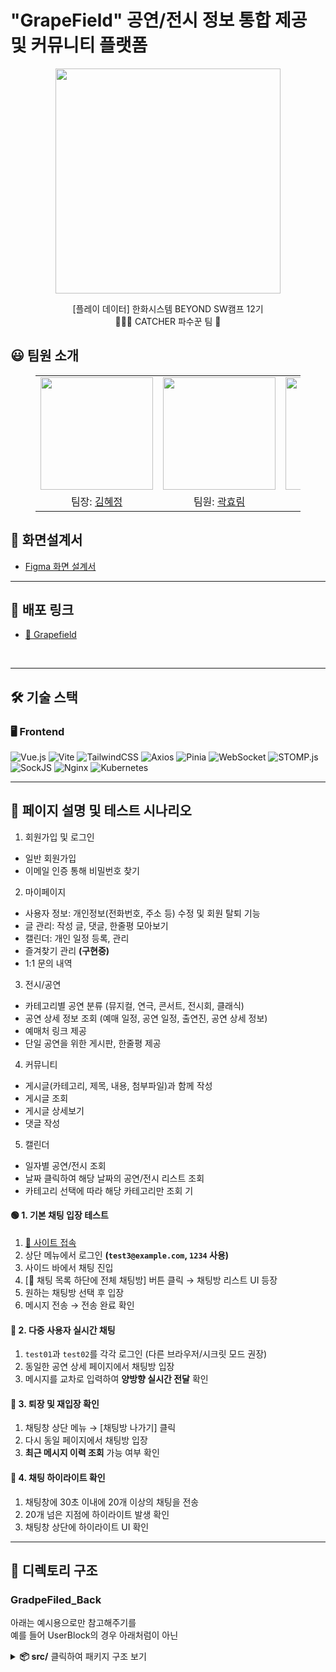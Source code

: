 # "GrapeField" 공연/전시 정보 통합 제공 및 커뮤니티 플랫폼
<p align="middle" style="margin: 0; padding: 0;">
  <img width="360px" src="https://github.com/user-attachments/assets/dc348de4-aecb-4ce0-816e-08062ab7ed74">
</p>

<p align="middle">
[플레이 데이터] 한화시스템 BEYOND SW캠프 12기
<br>🧑🏻‍🌾 CATCHER 파수꾼 팀 🍇
</p>

## 😃 팀원 소개
<figure>
    <table>
      <tr>
        <td align="center"><img src="" width="180px"/></td>
        <td align="center"><img src="" width="180px"/></td>
        <td align="center"><img src="" width="180px"/></td>
	    <td align="center"><img src="" width="180px"/></td>
      </tr>
      <tr>
        <td align="center">팀장: <a href="https://github.com/bdt6246">김혜정</a></td>
        <td align="center">팀원: <a href="https://github.com/daydeiday">곽효림</a></td>
        <td align="center">팀원: <a href="https://github.com/s00ya" >정지수</a></td>
        <td align="center">: <a href="https://github.com/J0a0J">김지원</a></a></td>
      </tr>
    </table>
</figure>

## 🔗 화면설계서
- [Figma 화면 설계서](https://www.figma.com/design/a0ICwRU8Sc7fTzA3aDfpTi/GrapeField?node-id=84-5&p=f&t=nB2EEGHnmULDk6D9-0)
---

## 🔗 배포 링크

- [🔗 Grapefield ](https://grapefield.kro.kr/)

<br>

---

## 🛠️ 기술 스택

### 🖥️ Frontend
![Vue.js](https://img.shields.io/badge/Vue.js-35495E?style=for-the-badge&logo=vue.js&logoColor=4FC08D)
![Vite](https://img.shields.io/badge/Vite-646CFF?style=for-the-badge&logo=vite&logoColor=white)
![TailwindCSS](https://img.shields.io/badge/TailwindCSS-38B2AC?style=for-the-badge&logo=tailwind-css&logoColor=white)
![Axios](https://img.shields.io/badge/Axios-5A29E4?style=for-the-badge)
![Pinia](https://img.shields.io/badge/Pinia-ffe066?style=for-the-badge&logo=pinia&logoColor=black)
![WebSocket](https://img.shields.io/badge/WebSocket-000000?style=for-the-badge)
![STOMP.js](https://img.shields.io/badge/STOMP.js-6A1B9A?style=for-the-badge)
![SockJS](https://img.shields.io/badge/SockJS-FD4F00?style=for-the-badge)
![Nginx](https://img.shields.io/badge/Nginx-009639?style=for-the-badge&logo=nginx&logoColor=white)
![Kubernetes](https://img.shields.io/badge/Kubernetes-326CE5?style=for-the-badge&logo=kubernetes&logoColor=white)


---

## :receipt: 페이지 설명 및 테스트 시나리오 
1. 회원가입 및 로그인
- 일반 회원가입
- 이메일 인증 통해 비밀번호 찾기
2. 마이페이지
- 사용자 정보: 개인정보(전화번호, 주소 등) 수정 및 회원 탈퇴 기능
- 글 관리: 작성 글, 댓글, 한줄평 모아보기
- 캘린더: 개인 일정 등록, 관리
- 즐겨찾기 관리 **(구현중)**
- 1:1 문의 내역
3. 전시/공연
  - 카테고리별 공연 분류 (뮤지컬, 연극, 콘서트, 전시회, 클래식)
  - 공연 상세 정보 조회 (예매 일정, 공연 일정, 출연진, 공연 상세 정보)
  - 예매처 링크 제공
  - 단일 공연을 위한 게시판, 한줄평 제공
4. 커뮤니티
- 게시글(카테고리, 제목, 내용, 첨부파일)과 함께 작성
- 게시글 조회
- 게시글 상세보기
- 댓글 작성

5. 캘린더
- 일자별 공연/전시 조회
- 날짜 클릭하여 해당 날짜의 공연/전시 리스트 조회
- 카테고리 선택에 따라 해당 카테고리만 조회 기
  

#### :green_circle: 1. 기본 채팅 입장 테스트

1. [:link: 사이트 접속](https://grapefield.kro.kr)
2. 상단 메뉴에서 로그인 **(`test3@example.com`, `1234` 사용)**
3. 사이드 바에서 채팅 진입
4. [:speech_balloon: 채팅 목록 하단에 전체 채팅방] 버튼 클릭 → 채팅방 리스트 UI 등장
5. 원하는 채팅방 선택 후 입장
6. 메시지 전송 → 전송 완료 확인

#### :repeat: 2. 다중 사용자 실시간 채팅

1. `test01`과 `test02`를 각각 로그인 (다른 브라우저/시크릿 모드 권장)
2. 동일한 공연 상세 페이지에서 채팅방 입장
3. 메시지를 교차로 입력하여 **양방향 실시간 전달** 확인

#### :arrows_counterclockwise: 3. 퇴장 및 재입장 확인

1. 채팅창 상단 메뉴 → [채팅방 나가기] 클릭
2. 다시 동일 페이지에서 채팅방 입장
3. **최근 메시지 이력 조회** 가능 여부 확인

#### :arrows_counterclockwise: 4. 채팅 하이라이트 확인

1. 채팅창에 30초 이내에 20개 이상의 채팅을 전송
2. 20개 넘은 지점에 하이라이트 발생 확인
3. 채팅창 상단에 하이라이트 UI 확인


---

## 📁 디렉토리 구조
### GradpeFiled_Back
아래는 예시용으로만 참고해주기를    
예를 들어 UserBlock의 경우 아래처럼이 아닌
<details>
<summary><strong>📦 src/</strong> 클릭하여 패키지 구조 보기</summary>
<pre>
📁 src  
├── 📁 user  
│   ├── 📁 model  
│   │   ├── 📁 entity  
│   │   │   ├── User.java  
│   │   │   ├── UserBlock.java  
│   │   │   └── UserEventsInterest.java  
│   │   ├── 📁 request  
│   │   │   └── UserCreateReq.java  
│   │   └── 📁 response  
│   │       ├── UserDetailResp.java  
│   │       ├── UserListItemResp.java  
│   │       ├── UserProfileResp.java  
│   │       └── UserBlockResp.java  
│   ├── UserController.java  
│   ├── UserService.java  
│   └── UserRepository.java  
│  
├── 📁 events  
│   ├── 📁 model  
│   │   ├── 📁 entity  
│   │   │   ├── Events.java  
│   │   │   ├── EventsImg.java  
│   │   │   ├── TicketInfo.java  
│   │   │   ├── SeatPrice.java  
│   │   │   ├── Participant.java  
│   │   │   └── Review.java  
│   │   ├── 📁 request  
│   │   │   └── EventCreateReq.java  
│   │   └── 📁 response  
│   │       ├── EventsListItemResp.java  
│   │       ├── EventsDetailResp.java  
│   │       └── TicketInfoResp.java  
│   ├── EventsController.java  
│   ├── EventsService.java  
│   └── EventsRepository.java  
│  
│   ├── 📁 post  
│   │   ├── 📁 model  
│   │   │   ├── 📁 entity  
│   │   │   │   ├── Post.java  
│   │   │   │   ├── PostComment.java  
│   │   │   │   ├── PostAttachment.java  
│   │   │   │   └── PostRecommend.java  
│   │   │   ├── 📁 request  
│   │   │   │   ├── PostCreateReq.java  
│   │   │   │   └── PostCommentReq.java  
│   │   │   └── 📁 response  
│   │   │       ├── PostListItemResp.java  
│   │   │       ├── PostDetailResp.java  
│   │   │       ├── PostCommentResp.java  
│   │   │       └── PostAttachmentResp.java  
│   │   ├── PostController.java  
│   │   ├── PostService.java  
│   │   ├── PostRepository.java  
│   │   ├── PostCommentRepository.java  
│   │   ├── PostAttachmentRepository.java  
│   │   └── PostRecommendRepository.java  │  
├── 📁 config  
│   ├── JwtProperties.java  
│   ├── RedisConfig.java  
│   └── SwaggerConfig.java  
│  
├── 📁 utils  
│   └── JwtUtils.java  
│  
├── 📁 report  
│   └── 📁 model  
│       ├── 📁 entity  
│       │   └── Report.java  
│       └── 📁 request  
│           └── ReportCreateReq.java  

</pre>
